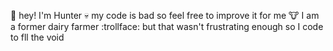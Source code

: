 👋 hey! I'm Hunter
💀 my code is bad so feel free to improve it for me
🐮 I am a former dairy farmer 
:trollface: but that wasn't frustrating enough so I code to fll the void
